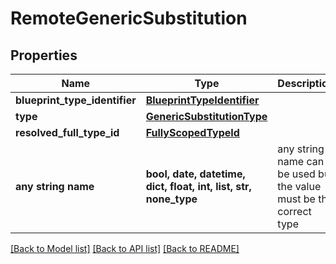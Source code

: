 # RemoteGenericSubstitution


## Properties
Name | Type | Description | Notes
------------ | ------------- | ------------- | -------------
**blueprint_type_identifier** | [**BlueprintTypeIdentifier**](BlueprintTypeIdentifier.md) |  | 
**type** | [**GenericSubstitutionType**](GenericSubstitutionType.md) |  | 
**resolved_full_type_id** | [**FullyScopedTypeId**](FullyScopedTypeId.md) |  | [optional] 
**any string name** | **bool, date, datetime, dict, float, int, list, str, none_type** | any string name can be used but the value must be the correct type | [optional]

[[Back to Model list]](../README.md#documentation-for-models) [[Back to API list]](../README.md#documentation-for-api-endpoints) [[Back to README]](../README.md)


